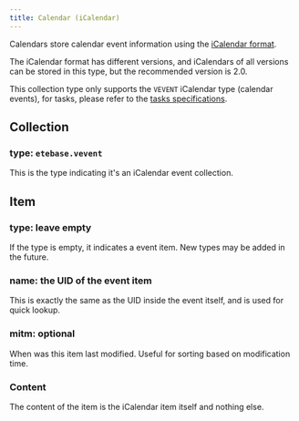 ```yaml
---
title: Calendar (iCalendar)
---
```


Calendars store calendar event information using the [iCalendar format](https://en.wikipedia.org/wiki/ICalendar).

The iCalendar format has different versions, and iCalendars of all versions can be stored in this type, but the recommended version is 2.0.

This collection type only supports the `VEVENT` iCalendar type (calendar events), for tasks, please refer to the [tasks specifications](./tasks).

## Collection

### type: `etebase.vevent`

This is the type indicating it's an iCalendar event collection.


## Item

### type: leave empty

If the type is empty, it indicates a event item. New types may be added in the future.

### name: the UID of the event item

This is exactly the same as the UID inside the event itself, and is used for quick lookup.

### mitm: optional

When was this item last modified. Useful for sorting based on modification time.

### Content

The content of the item is the iCalendar item itself and nothing else.
